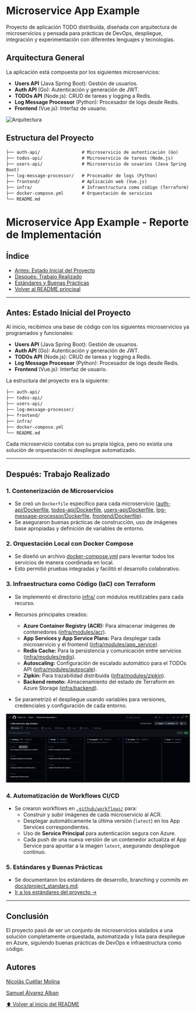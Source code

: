 # Microservice App Example

Proyecto de aplicación TODO distribuida, diseñada con arquitectura de microservicios y pensada para prácticas de DevOps, despliegue, integración y experimentación con diferentes lenguajes y tecnologías.

## Arquitectura General

La aplicación está compuesta por los siguientes microservicios:

- **Users API** (Java Spring Boot): Gestión de usuarios.
- **Auth API** (Go): Autenticación y generación de JWT.
- **TODOs API** (Node.js): CRUD de tareas y logging a Redis.
- **Log Message Processor** (Python): Procesador de logs desde Redis.
- **Frontend** (Vue.js): Interfaz de usuario.

![Arquitectura](/arch-img/Microservices.png)

## Estructura del Proyecto

```
├── auth-api/                # Microservicio de autenticación (Go)
├── todos-api/               # Microservicio de tareas (Node.js)
├── users-api/               # Microservicio de usuarios (Java Spring Boot)
├── log-message-processor/   # Procesador de logs (Python)
├── frontend/                # Aplicación web (Vue.js)
├── infra/                   # Infraestructura como código (Terraform)
├── docker-compose.yml       # Orquestación de servicios
└── README.md
```
# Microservice App Example - Reporte de Implementación

## Índice

- [Antes: Estado Inicial del Proyecto](#antes-estado-inicial-del-proyecto)
- [Después: Trabajo Realizado](#después-trabajo-realizado)
- [Estándares y Buenas Prácticas](docs/project_standars.md)
- [Volver al README principal](#microservice-app-example---reporte-de-implementación)

---

## Antes: Estado Inicial del Proyecto

Al inicio, recibimos una base de código con los siguientes microservicios ya programados y funcionales:

- **Users API** (Java Spring Boot): Gestión de usuarios.
- **Auth API** (Go): Autenticación y generación de JWT.
- **TODOs API** (Node.js): CRUD de tareas y logging a Redis.
- **Log Message Processor** (Python): Procesador de logs desde Redis.
- **Frontend** (Vue.js): Interfaz de usuario.

La estructura del proyecto era la siguiente:

```
├── auth-api/
├── todos-api/
├── users-api/
├── log-message-processor/
├── frontend/
├── infra/
├── docker-compose.yml
└── README.md
```

Cada microservicio contaba con su propia lógica, pero no existía una solución de orquestación ni despliegue automatizado.

---

## Después: Trabajo Realizado

### 1. Contenerización de Microservicios

- Se creó un `Dockerfile` específico para cada microservicio ([auth-api/Dockerfile](auth-api/Dockerfile), [todos-api/Dockerfile](todos-api/Dockerfile), [users-api/Dockerfile](users-api/Dockerfile), [log-message-processor/Dockerfile](log-message-processor/Dockerfile), [frontend/Dockerfile](frontend/Dockerfile)).
- Se aseguraron buenas prácticas de construcción, uso de imágenes base apropiadas y definición de variables de entorno.

### 2. Orquestación Local con Docker Compose

- Se diseñó un archivo [docker-compose.yml](docker-compose.yml) para levantar todos los servicios de manera coordinada en local.
- Esto permitió pruebas integradas y facilitó el desarrollo colaborativo.

### 3. Infraestructura como Código (IaC) con Terraform

- Se implementó el directorio [infra/](infra/) con módulos reutilizables para cada recurso.
- Recursos principales creados:
  - **Azure Container Registry (ACR):** Para almacenar imágenes de contenedores ([infra/modules/acr](infra/modules/acr)).
  - **App Services y App Service Plans:** Para desplegar cada microservicio y el frontend ([infra/modules/app_service](infra/modules/app_service)).
  - **Redis Cache:** Para la persistencia y comunicación entre servicios ([infra/modules/redis](infra/modules/redis)).
  - **Autoscaling:** Configuración de escalado automático para el TODOs API ([infra/modules/autoscale](infra/modules/autoscale)).
  - **Zipkin:** Para trazabilidad distribuida ([infra/modules/zipkin](infra/modules/zipkin)).
  - **Backend remoto:** Almacenamiento del estado de Terraform en Azure Storage ([infra/backend](infra/backend)).

- Se parametrizó el despliegue usando variables para versiones, credenciales y configuración de cada entorno.

![Arquitectura General](docs/images/diagram.png)

### 4. Automatización de Workflows CI/CD

- Se crearon workflows en [`.github/workflows/`](.github/workflows/) para:
  - Construir y subir imágenes de cada microservicio al ACR.
  - Desplegar automáticamente la última versión (`latest`) en los App Services correspondientes.
  - Uso de **Service Principal** para autenticación segura con Azure.
  - Cada push de una nueva versión de un contenedor actualiza el App Service para apuntar a la imagen `latest`, asegurando despliegue continuo.

### 5. Estándares y Buenas Prácticas

- Se documentaron los estándares de desarrollo, branching y commits en [docs/project_standars.md](docs/project_standars.md).
- [Ir a los estándares del proyecto →](docs/project_standars.md)

---

## Conclusión

El proyecto pasó de ser un conjunto de microservicios aislados a una solución completamente orquestada, automatizada y lista para despliegue en Azure, siguiendo buenas prácticas de DevOps e infraestructura como código.

## Autores

[Nicolás Cuéllar Molina](https://github.com/Nicolas-CM)

[Samuel Álvarez Alban](https://github.com/Freddyedd21)

[⬆️ Volver al inicio del README](#microservice-app-example---reporte-de-implementación)